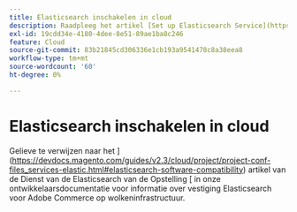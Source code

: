 ```yaml
---
title: Elasticsearch inschakelen in cloud
description: Raadpleeg het artikel [Set up Elasticsearch Service](https://devdocs.magento.com/guides/v2.3/cloud/project/project-conf-files_services-elastic.html#elasticsearch-software-compatibility) in onze ontwikkelaarsdocumentatie voor informatie over het instellen van Elasticsearch voor Adobe Commerce op cloudinfrastructuur.
exl-id: 19cdd34e-4180-4dee-8e51-89ae1ba8c246
feature: Cloud
source-git-commit: 83b21845cd306336e1cb193a9541478c8a38eea8
workflow-type: tm+mt
source-wordcount: '60'
ht-degree: 0%

---
```


# Elasticsearch inschakelen in cloud

Gelieve te verwijzen naar het ](https://devdocs.magento.com/guides/v2.3/cloud/project/project-conf-files_services-elastic.html#elasticsearch-software-compatibility) artikel van de Dienst van de Elasticsearch van de Opstelling [ in onze ontwikkelaarsdocumentatie voor informatie over vestiging Elasticsearch voor Adobe Commerce op wolkeninfrastructuur.
